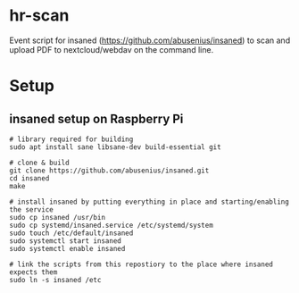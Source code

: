 # hr-scan

Event script for insaned (https://github.com/abusenius/insaned) to scan and upload PDF to nextcloud/webdav on the command line.

# Setup

## insaned setup on Raspberry Pi

```
# library required for building
sudo apt install sane libsane-dev build-essential git

# clone & build
git clone https://github.com/abusenius/insaned.git
cd insaned
make

# install insaned by putting everything in place and starting/enabling the service
sudo cp insaned /usr/bin
sudo cp systemd/insaned.service /etc/systemd/system
sudo touch /etc/default/insaned
sudo systemctl start insaned
sudo systemctl enable insaned

# link the scripts from this repostiory to the place where insaned expects them
sudo ln -s insaned /etc
```

